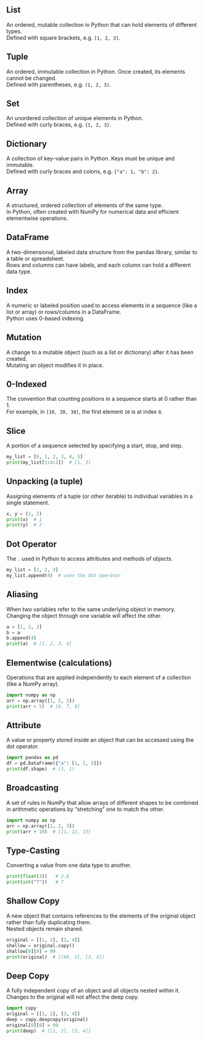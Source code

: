 ## List
An ordered, mutable collection in Python that can hold elements of different types.  
Defined with square brackets, e.g. `[1, 2, 3]`.

## Tuple
An ordered, immutable collection in Python. Once created, its elements cannot be changed.  
Defined with parentheses, e.g. `(1, 2, 3)`.

## Set
An unordered collection of unique elements in Python.  
Defined with curly braces, e.g. `{1, 2, 3}`.

## Dictionary
A collection of key–value pairs in Python. Keys must be unique and immutable.  
Defined with curly braces and colons, e.g. `{"a": 1, "b": 2}`.

## Array
A structured, ordered collection of elements of the same type.  
In Python, often created with NumPy for numerical data and efficient elementwise operations.

## DataFrame
A two-dimensional, labeled data structure from the pandas library, similar to a table or spreadsheet.  
Rows and columns can have labels, and each column can hold a different data type.

## Index
A numeric or labeled position used to access elements in a sequence (like a list or array) or rows/columns in a DataFrame.  
Python uses 0-based indexing.

## Mutation
A change to a mutable object (such as a list or dictionary) after it has been created.  
Mutating an object modifies it in place.

## 0-Indexed
The convention that counting positions in a sequence starts at 0 rather than 1.  
For example, in `[10, 20, 30]`, the first element `10` is at index `0`.

## Slice
A portion of a sequence selected by specifying a start, stop, and step.  

```python
my_list = [0, 1, 2, 3, 4, 5]
print(my_list[1:4:2])  # [1, 3]
```

## Unpacking (a tuple)
Assigning elements of a tuple (or other iterable) to individual variables in a single statement.  

```python
x, y = (1, 2)
print(x)  # 1
print(y)  # 2
```

## Dot Operator
The `.` used in Python to access attributes and methods of objects.  

```python
my_list = [1, 2, 3]
my_list.append(4)  # uses the dot operator
```

## Aliasing
When two variables refer to the same underlying object in memory.  
Changing the object through one variable will affect the other.  

```python
a = [1, 2, 3]
b = a
b.append(4)
print(a)  # [1, 2, 3, 4]
```

## Elementwise (calculations)
Operations that are applied independently to each element of a collection (like a NumPy array).  

```python
import numpy as np
arr = np.array([1, 2, 3])
print(arr + 5)  # [6, 7, 8]
```

## Attribute
A value or property stored inside an object that can be accessed using the dot operator.  

```python
import pandas as pd
df = pd.DataFrame({"a": [1, 2, 3]})
print(df.shape)  # (3, 1)
```

## Broadcasting
A set of rules in NumPy that allow arrays of different shapes to be combined in arithmetic operations by “stretching” one to match the other.  

```python
import numpy as np
arr = np.array([1, 2, 3])
print(arr + 10)  # [11, 12, 13]
```

## Type-Casting
Converting a value from one data type to another.  

```python
print(float(3))   # 3.0
print(int("7"))   # 7
```

## Shallow Copy
A new object that contains references to the elements of the original object rather than fully duplicating them.  
Nested objects remain shared.  

```python
original = [[1, 2], [3, 4]]
shallow = original.copy()
shallow[0][0] = 99
print(original)  # [[99, 2], [3, 4]]
```

## Deep Copy
A fully independent copy of an object and all objects nested within it.  
Changes to the original will not affect the deep copy.  

```python
import copy
original = [[1, 2], [3, 4]]
deep = copy.deepcopy(original)
original[0][0] = 99
print(deep)  # [[1, 2], [3, 4]]
```

